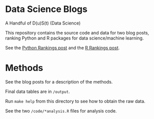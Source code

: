 # Data Science Blogs
A Handful of D(u)S(t) (Data Science)

This repository contains the source code and data for two blog posts, ranking
Python and R packages for data science/machine learning.

See the [Python Rankings post](python-packages.md) and
the [R Rankings post](top-r-packages.md).

# Methods
See the blog posts for a description of the methods.

Final data tables are in `/output`.

Run `make help` from this directory to see how to obtain the raw data.

See the two `/code/*analysis.R` files for analysis code.
